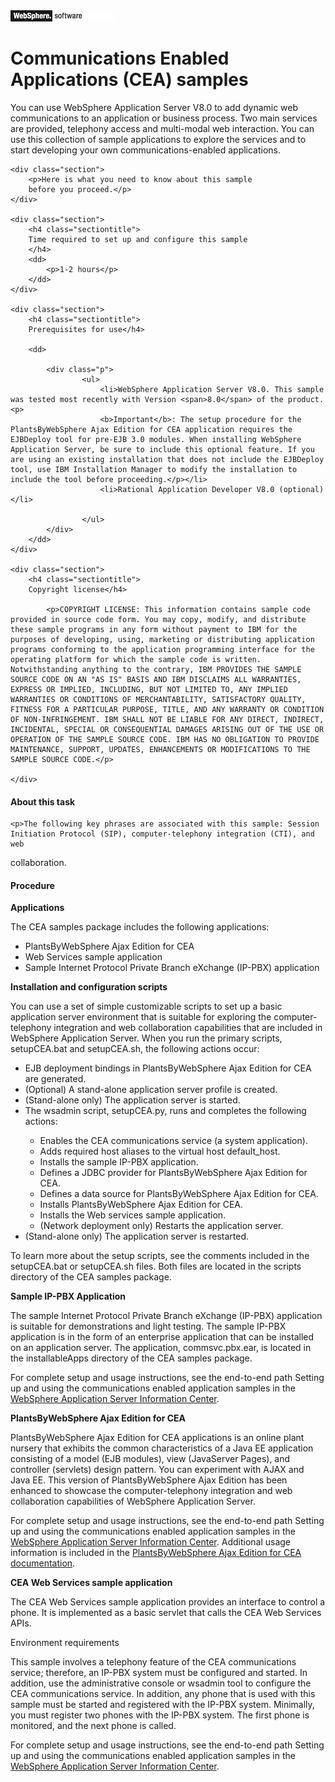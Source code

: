 <body id="sampletask"><a name="sampletask"><!-- --></a>
<div id="sample_header">
    <img class="sample_header_icon_left" alt="WebSphere software logo" src="images/WS_BrandMark_18x120.png"/>
    <img class="sample_header_icon_right" alt="IBM Logo" src="images/ibm-logo-white.gif"/>
</div>


<h1 class="topictitle1">Communications Enabled Applications (CEA) samples</h1>


<div>
    <p>You can use WebSphere Application Server V8.0 to add dynamic
web communications to an application or business process. Two main
services are provided, telephony access and multi-modal web interaction.
You can use this collection of sample applications to explore the
services and to start developing your own communications-enabled
applications.</p>


    <div class="section">
        <p>Here is what you need to know about this sample
        before you proceed.</p>
    </div>

    <div class="section">
        <h4 class="sectiontitle">
        Time required to set up and configure this sample
        </h4>
        <dd>
            <p>1-2 hours</p>
        </dd>
    </div>

    <div class="section">
        <h4 class="sectiontitle">
        Prerequisites for use</h4>

        <dd>

            <div class="p">
                    <ul>
                        <li>WebSphere Application Server V8.0. This sample was tested most recently with Version <span>8.0</span> of the product.<p>
                        <b>Important</b>: The setup procedure for the PlantsByWebSphere Ajax Edition for CEA application requires the EJBDeploy tool for pre-EJB 3.0 modules. When installing WebSphere Application Server, be sure to include this optional feature. If you are using an existing installation that does not include the EJBDeploy tool, use IBM Installation Manager to modify the installation to include the tool before proceeding.</p></li>
                        <li>Rational Application Developer V8.0 (optional)</li>

                    </ul>
            </div>
        </dd>
    </div>

    <div class="section">
        <h4 class="sectiontitle">
        Copyright license</h4>

            <p>COPYRIGHT LICENSE: This information contains sample code provided in source code form. You may copy, modify, and distribute these sample programs in any form without payment to IBM for the purposes of developing, using, marketing or distributing application programs conforming to the application programming interface for the operating platform for which the sample code is written. Notwithstanding anything to the contrary, IBM PROVIDES THE SAMPLE SOURCE CODE ON AN "AS IS" BASIS AND IBM DISCLAIMS ALL WARRANTIES, EXPRESS OR IMPLIED, INCLUDING, BUT NOT LIMITED TO, ANY IMPLIED WARRANTIES OR CONDITIONS OF MERCHANTABILITY, SATISFACTORY QUALITY, FITNESS FOR A PARTICULAR PURPOSE, TITLE, AND ANY WARRANTY OR CONDITION OF NON-INFRINGEMENT. IBM SHALL NOT BE LIABLE FOR ANY DIRECT, INDIRECT, INCIDENTAL, SPECIAL OR CONSEQUENTIAL DAMAGES ARISING OUT OF THE USE OR OPERATION OF THE SAMPLE SOURCE CODE. IBM HAS NO OBLIGATION TO PROVIDE MAINTENANCE, SUPPORT, UPDATES, ENHANCEMENTS OR MODIFICATIONS TO THE SAMPLE SOURCE CODE.</p>

    </div>


</div>

<div class="section">
    <h4 class="sectiontitle">
    About this task</h4>

    <p>The following key phrases are associated with this sample: Session Initiation Protocol (SIP), computer-telephony integration (CTI), and web
collaboration.</p>
</div>

<div class="section">
    <h4 class="sectiontitle">
    Procedure </h4>
<steps>
<p><b>Applications</b></p>
<p>The CEA samples package includes the following applications:</p>
<ul>
<li>PlantsByWebSphere Ajax Edition for CEA</li>
<li>Web Services sample application</li>
<li>Sample Internet Protocol Private Branch eXchange (IP-PBX) application</li>
</ul>
<p><b>Installation and configuration scripts</b></p>
<p>You can use a set of simple customizable scripts to set up a basic
application server environment that is suitable for exploring the computer-telephony
integration and web collaboration capabilities that are included in WebSphere
Application Server. When you run the primary scripts, setupCEA.bat and setupCEA.sh,
the following actions occur:</p>
<ul>
<li>EJB deployment bindings in PlantsByWebSphere Ajax Edition for CEA are generated.</li>
<li>(Optional) A stand-alone application server profile is created.</li>
<li>(Stand-alone only) The application server is started.</li>
<li>The wsadmin script, setupCEA.py, runs and completes the following actions:</li>
<ul>
<li>Enables the CEA communications service (a system application).</li>
<li>Adds required host aliases to the virtual host default_host.</li>
<li>Installs the sample IP-PBX application.</li>
<li>Defines a JDBC provider for PlantsByWebSphere Ajax Edition for CEA.</li>
<li>Defines a data source for PlantsByWebSphere Ajax Edition for CEA.</li>
<li>Installs PlantsByWebSphere Ajax Edition for CEA.</li>
<li>Installs the Web services sample application.</li>
<li>(Network deployment only) Restarts the application server.</li>
</ul>
<li>(Stand-alone only) The application server is restarted.</li>
</ul>
<p>To learn more about the setup scripts, see the comments included
in the setupCEA.bat or setupCEA.sh files. Both files are located in the scripts
directory of the CEA samples package.</p>

<p><b>Sample IP-PBX Application</b></p>
<p>The sample Internet Protocol Private Branch eXchange (IP-PBX) application is suitable for demonstrations and
light testing. The sample IP-PBX application is in the form of an enterprise application
that can be installed on an application server. The application, commsvc.pbx.ear,
is located in the installableApps directory of the CEA samples package.</p>
<p>For complete setup and usage instructions, see the end-to-end path
Setting up and using the communications enabled application samples in the
<a href="http://www.ibm.com/software/webservers/appserv/was/library/">
WebSphere Application Server Information Center</a>.</p>

<p><b>PlantsByWebSphere Ajax Edition for CEA</b></p>
<p>PlantsByWebSphere Ajax Edition for CEA applications is an online
plant nursery that exhibits the common characteristics of a Java
EE application consisting of a model (EJB modules), view (JavaServer Pages), and controller
(servlets) design pattern. You can experiment with
AJAX and Java EE. This version of PlantsByWebSphere Ajax Edition has
been enhanced to showcase the computer-telephony integration and web
collaboration capabilities of WebSphere Application Server.</p>
<p>For complete setup and usage instructions, see the end-to-end path
Setting up and using the communications enabled application samples in the
<a href="http://www.ibm.com/software/webservers/appserv/was/library/">
WebSphere Application Server Information Center</a>. Additional usage information
is included in the
<a href="PlantsByWebSphere/docs/index.html">PlantsByWebSphere Ajax Edition for CEA documentation</a>.
</p>

<p><b>CEA Web Services sample application</b></p>
<p>The CEA Web Services sample application provides an interface to
control a phone. It is implemented as a basic servlet that calls
the CEA Web Services APIs.</p>
<p>Environment requirements</p>
<p>This sample involves a telephony feature of the CEA communications service; therefore, an
IP-PBX system must be configured and started. In addition, use the administrative console
or wsadmin tool to configure the CEA communications service. In addition, any phone that is
used with this sample must be started and registered with the IP-PBX system. Minimally,
you must register two phones with the IP-PBX system. The first phone is monitored, and the
next phone is called.</p>
<p>For complete setup and usage instructions, see the end-to-end path
Setting up and using the communications enabled application samples in the
<a href="http://www.ibm.com/software/webservers/appserv/was/library/">
WebSphere Application Server Information Center</a>.</p>
</steps>
</div>

<br />

<div id="sample_header">
   <!--The footer uses the same banner as the header  -->
</div>

</body>
</html>
